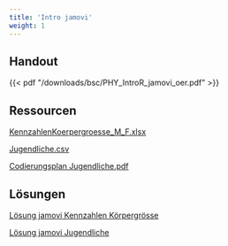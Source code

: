 ```yaml
---
title: 'Intro jamovi'
weight: 1
---
```


## Handout

{{< pdf "/downloads/bsc/PHY_IntroR_jamovi_oer.pdf" >}}

## Ressourcen


<a href="/open-healthstat-edu/downloads/bsc/KennzahlenKoerpergroesse_M_F.xlsx" download>KennzahlenKoerpergroesse_M_F.xlsx</a>

<a href="/open-healthstat-edu/downloads/bsc/Jugendliche.csv" download>Jugendliche.csv</a>

<a href="/open-healthstat-edu/downloads/bsc/Codierungsplan Jugendliche.pdf" download>Codierungsplan Jugendliche.pdf</a>

## Lösungen

<a href="/open-healthstat-edu/downloads/bsc/KennzahlenKoerpergroesse_M_F_solution.omv" download>Lösung jamovi Kennzahlen Körpergrösse</a>

<a href="/open-healthstat-edu/downloads/bsc/Jugendliche_solution.omv" download>Lösung jamovi Jugendliche</a>